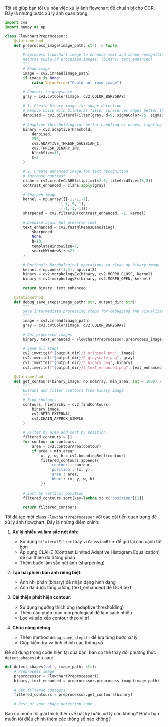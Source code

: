 Tôi sẽ giúp bạn tối ưu hóa việc xử lý ảnh flowchart để chuẩn bị cho OCR. Đây là những bước xử lý ảnh quan trọng:



```python
import cv2
import numpy as np

class FlowchartPreprocessor:
    @staticmethod
    def preprocess_image(image_path: str) -> tuple:
        """
        Preprocess flowchart image to enhance text and shape recognition.
        Returns tuple of processed images: (binary, text_enhanced)
        """
        # Read image
        image = cv2.imread(image_path)
        if image is None:
            raise ValueError("Could not read image")
            
        # Convert to grayscale
        gray = cv2.cvtColor(image, cv2.COLOR_BGR2GRAY)
        
        # 1. Create binary image for shape detection
        # Remove noise with bilateral filter (preserves edges better than Gaussian)
        denoised = cv2.bilateralFilter(gray, d=9, sigmaColor=75, sigmaSpace=75)
        
        # Adaptive thresholding for better handling of uneven lighting
        binary = cv2.adaptiveThreshold(
            denoised,
            255,
            cv2.ADAPTIVE_THRESH_GAUSSIAN_C,
            cv2.THRESH_BINARY_INV,
            blockSize=11,
            C=2
        )
        
        # 2. Create enhanced image for text recognition
        # Increase contrast
        clahe = cv2.createCLAHE(clipLimit=2.0, tileGridSize=(8,8))
        contrast_enhanced = clahe.apply(gray)
        
        # Sharpen image
        kernel = np.array([[-1,-1,-1],
                         [-1, 9,-1],
                         [-1,-1,-1]])
        sharpened = cv2.filter2D(contrast_enhanced, -1, kernel)
        
        # Denoise again but preserve text
        text_enhanced = cv2.fastNlMeansDenoising(
            sharpened,
            None,
            h=10,
            templateWindowSize=7,
            searchWindowSize=21
        )
        
        # Optional: Morphological operations to clean up binary image
        kernel = np.ones((3,3), np.uint8)
        binary = cv2.morphologyEx(binary, cv2.MORPH_CLOSE, kernel)
        binary = cv2.morphologyEx(binary, cv2.MORPH_OPEN, kernel)
        
        return binary, text_enhanced
    
    @staticmethod
    def debug_save_steps(image_path: str, output_dir: str):
        """
        Save intermediate processing steps for debugging and visualization
        """
        image = cv2.imread(image_path)
        gray = cv2.cvtColor(image, cv2.COLOR_BGR2GRAY)
        
        # Get processed images
        binary, text_enhanced = FlowchartPreprocessor.preprocess_image(image_path)
        
        # Save all steps
        cv2.imwrite(f"{output_dir}/1_original.png", image)
        cv2.imwrite(f"{output_dir}/2_grayscale.png", gray)
        cv2.imwrite(f"{output_dir}/3_binary.png", binary)
        cv2.imwrite(f"{output_dir}/4_text_enhanced.png", text_enhanced)

    @staticmethod
    def get_contours(binary_image: np.ndarray, min_area: int = 1000) -> list:
        """
        Extract and filter contours from binary image
        """
        # Find contours
        contours, hierarchy = cv2.findContours(
            binary_image,
            cv2.RETR_EXTERNAL,
            cv2.CHAIN_APPROX_SIMPLE
        )
        
        # Filter by area and sort by position
        filtered_contours = []
        for contour in contours:
            area = cv2.contourArea(contour)
            if area > min_area:
                x, y, w, h = cv2.boundingRect(contour)
                filtered_contours.append({
                    'contour': contour,
                    'position': (x, y),
                    'area': area,
                    'bbox': (x, y, w, h)
                })
        
        # Sort by vertical position
        filtered_contours.sort(key=lambda x: x['position'][1])
        
        return filtered_contours

```

Tôi đã tạo một class `FlowchartPreprocessor` với các cải tiến quan trọng để xử lý ảnh flowchart. Đây là những điểm chính:

1. **Xử lý nhiễu và làm sắc nét ảnh**:
   - Sử dụng `bilateralFilter` thay vì `GaussianBlur` để giữ lại các cạnh tốt hơn
   - Áp dụng CLAHE (Contrast Limited Adaptive Histogram Equalization) để cải thiện độ tương phản
   - Thêm bước làm sắc nét ảnh (sharpening)

2. **Tạo hai phiên bản ảnh riêng biệt**:
   - Ảnh nhị phân (binary) để nhận dạng hình dạng
   - Ảnh đã được tăng cường (text_enhanced) để OCR text

3. **Cải thiện phát hiện contour**:
   - Sử dụng ngưỡng thích ứng (adaptive thresholding)
   - Thêm các phép toán morphological để làm sạch nhiễu
   - Lọc và sắp xếp contour theo vị trí

4. **Chức năng debug**:
   - Thêm method `debug_save_steps()` để lưu từng bước xử lý
   - Giúp kiểm tra và tinh chỉnh các thông số

Để sử dụng trong code hiện tại của bạn, bạn có thể thay đổi phương thức `detect_shapes` như sau:

```python
def detect_shapes(self, image_path: str):
    # Preprocess image
    preprocessor = FlowchartPreprocessor()
    binary, text_enhanced = preprocessor.preprocess_image(image_path)
    
    # Get filtered contours
    filtered_contours = preprocessor.get_contours(binary)
    
    # Rest of your shape detection code...
```

Bạn có muốn tôi giải thích thêm về bất kỳ bước xử lý nào không? Hoặc bạn muốn tôi điều chỉnh thêm các thông số nào không?